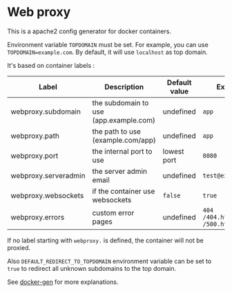 # Web proxy

This is a apache2 config generator for docker containers.

Environment variable `TOPDOMAIN` must be set.
For example, you can use `TOPDOMAIN=example.com`.
By default, it will use `localhost` as top domain.

It's based on container labels :

| Label                | Description                            | Default value | Example                       |
|----------------------|----------------------------------------|---------------|-------------------------------|
| webproxy.subdomain   | the subdomain to use (app.example.com) | undefined     | `app`                         |
| webproxy.path        | the path to use (example.com/app)      | undefined     | `app`                         |
| webproxy.port        | the internal port to use               | lowest port   | `8080`                        |
| webproxy.serveradmin | the server admin email                 | undefined     | `test@example.com`            |
| webproxy.websockets  | if the container use websockets        | `false`       | `true`                        |
| webproxy.errors      | custom error pages                     | undefined     | `404 /404.html,500 /500.html` |

If no label starting with `webproxy.` is defined, the container will not be proxied.

Also `DEFAULT_REDIRECT_TO_TOPDOMAIN` environment variable can be set to `true` to redirect all unknown subdomains to the top domain.

See [docker-gen](https://github.com/nginx-proxy/docker-gen/) for more explanations.
